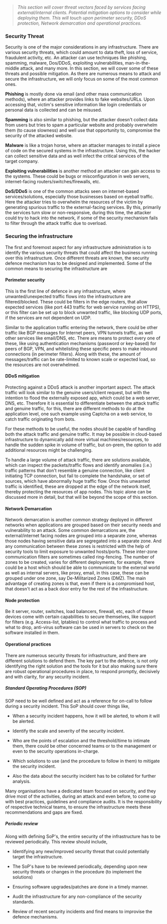 > *This section will cover threat vectors faced by services facing
external/internal clients. Potential mitigation options to consider
while deploying them. This will touch upon perimeter security, DDoS
protection, Network demarcation and operational practices.*

### Security Threat

Security is one of the major considerations in any infrastructure. There
are various security threats, which could amount to data theft, loss of
service, fraudulent activity, etc. An attacker can use techniques like
phishing, spamming, malware, Dos/DDoS, exploiting vulnerabilities,
man-in-the-middle attack, and many more. In this section, we will cover
some of these threats and possible mitigation. As there are numerous
means to attack and secure the infrastructure, we will only focus on
some of the most common ones.

**Phishing** is mostly done via email (and other mass communication
methods), where an attacker provides links to fake websites/URLs. Upon
accessing that, victim's sensitive information like login
credentials or personal data is collected and can be misused.

**Spamming** is also similar to phishing, but the attacker doesn't collect
data from users but tries to spam a particular website and probably
overwhelm them (to cause slowness) and well use that opportunity to,
compromise the security of the attacked website.

**Malware** is like a trojan horse, where an attacker manages to install a
piece of code on the secured systems in the infrastructure. Using this,
the hacker can collect sensitive data and as well infect the critical
services of the target company.

**Exploiting vulnerabilities** is another method an attacker can gain access
to the systems. These could be bugs or misconfiguration in web servers,
internet-facing routers/switches/firewalls, etc.

**DoS/DDoS** is one of the common attacks seen on internet-based
services/solutions, especially those businesses based on eyeball
traffic. Here the attacker tries to overwhelm the resources of the
victim by generating spurious traffic to the external-facing services.
By this, primarily the services turn slow or non-responsive, during this
time, the attacker could try to hack into the network, if some of the
security mechanism fails to filter through the attack traffic due to
overload.

### Securing the infrastructure

The first and foremost aspect for any infrastructure administration is
to identify the various security threats that could affect the business
running over this infrastructure. Once different threats are known, the
security defence mechanism has to be designed and implemented. Some of
the common means to securing the infrastructure are

#### Perimeter security

This is the first line of defence in any infrastructure, where
unwanted/unexpected traffic flows into the infrastructure are
filtered/blocked. These could be filters in the edge routers, that allow
expected services (like port 443 traffic for web service running on
HTTPS), or this filter can be set up to block unwanted traffic, like
blocking UDP ports, if the services are not dependent on UDP.

Similar to the application traffic entering the network, there could be
other traffic like BGP messages for Internet peers, VPN tunnels traffic,
as well other services like email/DNS, etc. There are means to protect
every one of these, like using authentication mechanisms (password or
key-based) for peers of BGP, VPN, and whitelisting these specific peers
to make inbound connections (in perimeter filters). Along with these,
the amount of messages/traffic can be rate-limited to known scale or
expected load, so the resources are not overwhelmed.

#### DDoS mitigation

Protecting against a DDoS attack is another important aspect. The attack
traffic will look similar to the genuine users/client request, but with
the intention to flood the externally exposed app, which could be a web
server, DNS, etc. Therefore it is essential to differentiate between the
attack traffic and genuine traffic, for this, there are different
methods to do at the application level, one such example using Captcha
on a web service, to catch traffic originating from bots.

For these methods to be useful, the nodes should be capable of handling
both the attack traffic and genuine traffic. It may be possible in
cloud-based infrastructure to dynamically add more virtual
machines/resources, to handle the sudden spike in volume of traffic, but
on-prem, the option to add additional resources might be challenging.

To handle a large volume of attack traffic, there are solutions
available, which can inspect the packets/traffic flows and identify
anomalies (i.e.) traffic patterns that don't resemble a genuine
connection, like client initiating TCP connection, but fail to complete
the handshake, or set of sources, which have abnormally huge traffic
flow. Once this unwanted traffic is identified, these are dropped at the
edge of the network itself, thereby protecting the resources of app
nodes. This topic alone can be discussed more in detail, but that will
be beyond the scope of this section.

#### Network Demarcation

Network demarcation is another common strategy deployed in different
networks when applications are grouped based on their security needs and
vulnerability to an attack. Some common demarcations are, the
external/internet facing nodes are grouped into a separate zone, whereas
those nodes having sensitive data are segregated into a separate zone.
And any communication between these zones is restricted with the help of
security tools to limit exposure to unwanted hosts/ports. These
inter-zone communication filters are sometimes called ring-fencing. The
number of zones to be created, varies for different deployments, for
example, there could be a host which should be able to communicate to
the external world as well as internal servers, like proxy, email, in
this case, these can be grouped under one zone, say De-Militarized Zones
(DMZ). The main advantage of creating zones is that, even if there is a
compromised host, that doesn't act as a back door entry for the rest of
the infrastructure.

####  Node protection

Be it server, router, switches, load balancers, firewall, etc, each of
these devices come with certain capabilities to secure themselves, like
support for filters (e.g. Access-list, Iptables) to control what traffic
to process and what to drop, anti-virus software can be used in servers
to check on the software installed in them.

#### Operational practices

There are numerous security threats for infrastructure, and there are
different solutions to defend them. The key part to the defence, is not
only identifying the right solution and the tools for it but also making
sure there are robust operational procedures in place, to respond
promptly, decisively and with clarity, for any security incident.

##### Standard Operating Procedures (SOP)

SOP need to be well defined and act as a reference for on-call to follow
during a security incident. This SoP should cover things like,

- When a security incident happens, how it will be alerted, to whom it
will be alerted.

- Identify the scale and severity of the security incident.

- Who are the points of escalation and the threshold/time to intimate
them, there could be other concerned teams or to the management or
even to the security operations in-charge.

- Which solutions to use (and the procedure to follow in them) to
mitigate the security incident.

- Also the data about the security incident has to be collated for
further analysis.

Many organisations have a dedicated team focused on security, and they
drive most of the activities, during an attack and even before, to come
up with best practices, guidelines and compliance audits. It is the
responsibility of respective technical teams, to ensure the
infrastructure meets these recommendations and gaps are fixed.

##### Periodic review

Along with defining SoP's, the entire security of the infrastructure has
to be reviewed periodically. This review should include,

- Identifying any new/improved security threat that could potentially
target the infrastructure.

- The SoP's have to be reviewed periodically, depending upon new
security threats or changes in the procedure (to implement the
solutions)

- Ensuring software upgrades/patches are done in a timely manner.

- Audit the infrastructure for any non-compliance of the security
standards.

- Review of recent security incidents and find means to improvise the
defence mechanisms.
